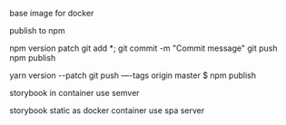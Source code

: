 
base image for docker


publish to npm


npm version patch
git add *;
git commit -m "Commit message"
git push
npm publish

yarn version --patch
git push —-tags origin master
$ npm publish


storybook in container use semver


storybook static as docker container use spa server
